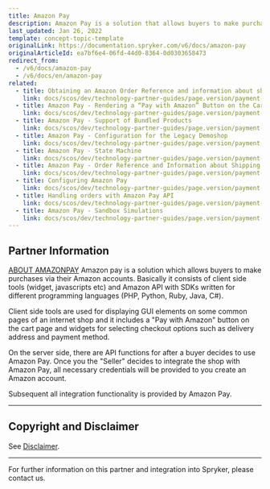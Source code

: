 ```yaml
---
title: Amazon Pay
description: Amazon Pay is a solution that allows buyers to make purchases from Spryker-based shops via their Amazon accounts.
last_updated: Jan 26, 2022
template: concept-topic-template
originalLink: https://documentation.spryker.com/v6/docs/amazon-pay
originalArticleId: ea7bf6e4-06fd-44d0-8364-0d0303658473
redirect_from:
  - /v6/docs/amazon-pay
  - /v6/docs/en/amazon-pay
related:
  - title: Obtaining an Amazon Order Reference and information about shipping addresses
    link: docs/scos/dev/technology-partner-guides/page.version/payment-partners/amazon-pay/obtaining-an-amazon-order-reference-and-information-about-shipping-addresses.html
  - title: Amazon Pay - Rendering a “Pay with Amazon” Button on the Cart Page
    link: docs/scos/dev/technology-partner-guides/page.version/payment-partners/amazon-pay/legacy-demoshop-integration/amazon-pay-rendering-a-pay-with-amazon-button-on-the-cart-page.html
  - title: Amazon Pay - Support of Bundled Products
    link: docs/scos/dev/technology-partner-guides/page.version/payment-partners/amazon-pay/legacy-demoshop-integration/amazon-pay-support-of-bundled-products.html
  - title: Amazon Pay - Configuration for the Legacy Demoshop
    link: docs/scos/dev/technology-partner-guides/page.version/payment-partners/amazon-pay/legacy-demoshop-integration/amazon-pay-configuration-for-the-legacy-demoshop.html
  - title: Amazon Pay - State Machine
    link: docs/scos/dev/technology-partner-guides/page.version/payment-partners/amazon-pay/legacy-demoshop-integration/amazon-pay-state-machine.html
  - title: Amazon Pay - Order Reference and Information about Shipping Addresses
    link: docs/scos/dev/technology-partner-guides/page.version/payment-partners/amazon-pay/legacy-demoshop-integration/amazon-pay-order-reference-and-information-about-shipping-addresses.html
  - title: Configuring Amazon Pay
    link: docs/scos/dev/technology-partner-guides/page.version/payment-partners/amazon-pay/configuring-amazon-pay.html
  - title: Handling orders with Amazon Pay API
    link: docs/scos/dev/technology-partner-guides/page.version/payment-partners/amazon-pay/handling-orders-with-amazon-pay-api.html
  - title: Amazon Pay - Sandbox Simulations
    link: docs/scos/dev/technology-partner-guides/page.version/payment-partners/amazon-pay/amazon-pay-sandbox-simulations.html
---
```


## Partner Information

[ABOUT AMAZONPAY](https://pay.amazon.com/de) 
Amazon pay is a solution which allows buyers to make purchases via their Amazon accounts. Basically it consists of client side tools (widget, javascripts etc) and Amazon API with SDKs written for different programming languages (PHP, Python, Ruby, Java, C#).

Client side tools are used for displaying GUI elements on some common pages of an internet shop and it includes a "Pay with Amazon" button on the cart page and widgets for selecting checkout options such as delivery address and payment method.

On the server side, there are API functions for after a buyer decides to use Amazon Pay. Once you the "Seller" decides to integrate the shop with Amazon Pay, all necessary credentials will be provided to you create an Amazon account.

Subsequent all integration functionality is provided by Amazon Pay.

---

## Copyright and Disclaimer

See [Disclaimer](https://github.com/spryker/spryker-documentation).

---
For further information on this partner and integration into Spryker, please contact us.

<div class="hubspot-form js-hubspot-form" data-portal-id="2770802" data-form-id="163e11fb-e833-4638-86ae-a2ca4b929a41" id="hubspot-1"></div>
